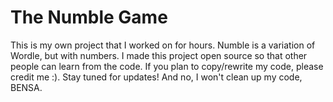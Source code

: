 # The Numble Game

This is my own project that I worked on for hours. Numble is a variation of Wordle, but with numbers.
I made this project open source so that other people can learn from the code. If you plan to copy/rewrite my code, please credit me :). Stay tuned for updates!
And no, I won't clean up my code, BENSA.
